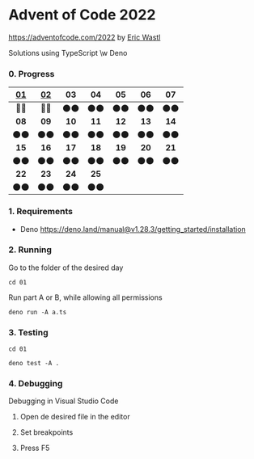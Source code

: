 # Advent of Code 2022

https://adventofcode.com/2022 by [Eric Wastl](http://was.tl/)

Solutions using TypeScript \w Deno

### 0. Progress

| [01](https://adventofcode.com/2022/day/1) | [02](https://adventofcode.com/2022/day/2) |   03   |   04   |   05   |   06   |   07   |
| :---------------------------------------: | :---------------------------------------: | :----: | :----: | :----: | :----: | :----: |
|                   💫️💫️                    |                   💫️💫️                    |  🌑️🌑️  |  🌑️🌑️  |  🌑️🌑️  |  🌑️🌑️  |  🌑️🌑️  |
|                  **08**                   |                  **09**                   | **10** | **11** | **12** | **13** | **14** |
|                   🌑️🌑️                    |                   🌑️🌑️                    |  🌑️🌑️  |  🌑️🌑️  |  🌑️🌑️  |  🌑️🌑️  |  🌑️🌑️  |
|                  **15**                   |                  **16**                   | **17** | **18** | **19** | **20** | **21** |
|                   🌑️🌑️                    |                   🌑️🌑️                    |  🌑️🌑️  |  🌑️🌑️  |  🌑️🌑️  |  🌑️🌑️  |  🌑️🌑️  |
|                  **22**                   |                  **23**                   | **24** | **25** |        |        |        |
|                   🌑️🌑️                    |                   🌑️🌑️                    |  🌑️🌑️  |  🌑️🌑️  |        |        |        |

### 1. Requirements

- Deno https://deno.land/manual@v1.28.3/getting_started/installation

### 2. Running

Go to the folder of the desired day

`cd 01`

Run part A or B, while allowing all permissions

`deno run -A a.ts`

### 3. Testing

`cd 01`

`deno test -A .`

### 4. Debugging

Debugging in Visual Studio Code

1. Open de desired file in the editor

2. Set breakpoints

3. Press F5
